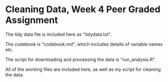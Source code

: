 # Cleaning Data, Week 4 Peer Graded Assignment

The tidy data file is included here as "tidydata.txt".

The codebook is "codebook.md", which includes details of variable names etc.

The script for downloading and processing the data is "run_analysis.R".

All of the working files are included here, as well as my script for cleaning the data.
